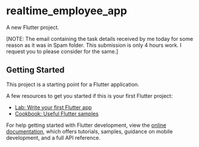 # realtime_employee_app

A new Flutter project.

[NOTE: The email containing the task details received by me today for some reason as it was in Spam folder. This submission is only 4 hours work. I request you to please consider for the same.]

## Getting Started

This project is a starting point for a Flutter application.

A few resources to get you started if this is your first Flutter project:

- [Lab: Write your first Flutter app](https://docs.flutter.dev/get-started/codelab)
- [Cookbook: Useful Flutter samples](https://docs.flutter.dev/cookbook)

For help getting started with Flutter development, view the
[online documentation](https://docs.flutter.dev/), which offers tutorials,
samples, guidance on mobile development, and a full API reference.
